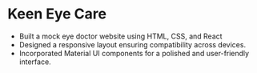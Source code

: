 # Keen Eye Care
- Built a mock eye doctor website using HTML, CSS, and React
- Designed a responsive layout ensuring compatibility across devices.
- Incorporated Material UI components for a polished and user-friendly interface.

